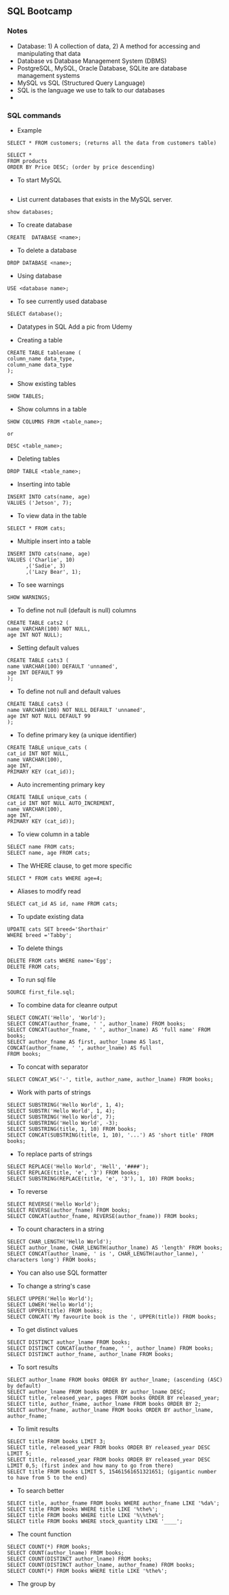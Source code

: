 ## SQL Bootcamp

### Notes

- Database: 1) A collection of data, 2) A method for accessing and manipulating that data
- Database vs Database Management System (DBMS)
- PostgreSQL, MySQL, Oracle Database, SQLite are database management systems
- MySQL vs SQL (Structured Query Language)
- SQL is the language we use to talk to our databases
-  



### SQL commands

- Example
```
SELECT * FROM customers; (returns all the data from customers table)

SELECT * 
FROM products 
ORDER BY Price DESC; (order by price descending)
```

- To start MySQL
```
```

- List current databases that exists in the MySQL server.
```
show databases;
```

- To create database
```
CREATE  DATABASE <name>;
```

- To delete a database
```
DROP DATABASE <name>;
```

- Using database
```
USE <database name>;
```

- To see currently used database 
```
SELECT database();
```

- Datatypes in SQL
Add a pic from Udemy

- Creating a table
```
CREATE TABLE tablename (
column_name data_type,
column_name data_type
);
```

- Show existing tables
```
SHOW TABLES;
```

- Show columns in a table
```
SHOW COLUMNS FROM <table_name>;

or

DESC <table_name>;
```

- Deleting tables
```
DROP TABLE <table_name>;
```

- Inserting into table
```
INSERT INTO cats(name, age)
VALUES ('Jetson', 7);
```

- To view data in the table
```
SELECT * FROM cats;
```

- Multiple insert into a table
```
INSERT INTO cats(name, age)
VALUES ('Charlie', 10)
      ,('Sadie', 3)
      ,('Lazy Bear', 1);
```

- To see warnings 
```
SHOW WARNINGS;
```

- To define not null (default is null) columns
```
CREATE TABLE cats2 (
name VARCHAR(100) NOT NULL,
age INT NOT NULL);
```

- Setting default values
```
CREATE TABLE cats3 (
name VARCHAR(100) DEFAULT 'unnamed',
age INT DEFAULT 99
);
```

- To define not null and default values
```
CREATE TABLE cats3 (
name VARCHAR(100) NOT NULL DEFAULT 'unnamed',
age INT NOT NULL DEFAULT 99
);
```

- To define primary key (a unique identifier)
```
CREATE TABLE unique_cats (
cat_id INT NOT NULL,
name VARCHAR(100),
age INT,
PRIMARY KEY (cat_id));
```

- Auto incrementing primary key
```
CREATE TABLE unique_cats (
cat_id INT NOT NULL AUTO_INCREMENT,
name VARCHAR(100),
age INT,
PRIMARY KEY (cat_id));
```

- To view column in a table
```
SELECT name FROM cats;
SELECT name, age FROM cats;
```

- The WHERE clause, to get more specific
```
SELECT * FROM cats WHERE age=4;
```

- Aliases to modify read
```
SELECT cat_id AS id, name FROM cats;
```

- To update existing data
```
UPDATE cats SET breed='Shorthair'
WHERE breed ='Tabby';
```

- To delete things
```
DELETE FROM cats WHERE name='Egg';
DELETE FROM cats;
```

- To run sql file
```
SOURCE first_file.sql; 
```

- To combine data for cleanre output
```
SELECT CONCAT('Hello', 'World');
SELECT CONCAT(author_fname, ' ', author_lname) FROM books;
SELECT CONCAT(author_fname, ' ', author_lname) AS 'full name' FROM books;
SELECT author_fname AS first, author_lname AS last,
CONCAT(author_fname, ' ', author_lname) AS full
FROM books;
```

- To concat with separator
```
SELECT CONCAT_WS('-', title, author_name, author_lname) FROM books;
```

- Work with parts of strings
```
SELECT SUBSTRING('Hello World', 1, 4);
SELECT SUBSTR('Hello World', 1, 4);
SELECT SUBSTRING('Hello World', 7);
SELECT SUBSTRING('Hello World', -3);
SELECT SUBSTRING(title, 1, 10) FROM books;
SELECT CONCAT(SUBSTRING(title, 1, 10), '...') AS 'short title' FROM books;
```

- To replace parts of strings
```
SELECT REPLACE('Hello World', 'Hell', '####');
SELECT REPLACE(title, 'e', '3') FROM books;
SELECT SUBSTRING(REPLACE(title, 'e', '3'), 1, 10) FROM books;
```
- To reverse
```
SELECT REVERSE('Hello World');
SELECT REVERSE(author_fname) FROM books;
SELECT CONCAT(author_fname, REVERSE(author_fname)) FROM books;
```

- To count characters in a string
```
SELECT CHAR_LENGTH('Hello World');
SELECT author_lname, CHAR_LENGTH(author_lname) AS 'length' FROM books;
SELECT CONCAT(author_lname, ' is ', CHAR_LENGTH(author_lanme), ' characters long') FROM books;
```

- You can also use SQL formatter

- To change a string's case
```
SELECT UPPER('Hello World');
SELECT LOWER('Hello World');
SELECT UPPER(title) FROM books;
SELECT CONCAT('My favourite book is the ', UPPER(title)) FROM books;
```

- To get distinct values
```
SELECT DISTINCT author_lname FROM books;
SELECT DISTINCT CONCAT(author_fname, ' ', author_lname) FROM books;
SELECT DISTINCT author_fname, author_lname FROM books;
```

- To sort results
```
SELECT author_lname FROM books ORDER BY author_lname; (ascending (ASC) by default)
SELECT author_lname FROM books ORDER BY author_lname DESC;
SELECT title, released_year, pages FROM books ORDER BY released_year;
SELECT title, author_fname, author_lname FROM books ORDER BY 2;
SELECT author_fname, author_lname FROM books ORDER BY author_lname, author_fname;
```

- To limit results 
```
SELECT title FROM books LIMIT 3;
SELECT title, released_year FROM books ORDER BY released_year DESC LIMIT 5;
SELECT title, released_year FROM books ORDER BY released_year DESC LIMIT 0,5; (first index and how many to go from there)
SELECT title FROM books LIMIT 5, 15461561651321651; (gigantic number to have from 5 to the end)
```

- To search better
```
SELECT title, author_fname FROM books WHERE author_fname LIKE '%da%';
SELECT title FROM books WHERE title LIKE '%the%';
SELECT title FROM books WHERE title LIKE '%\%the%';
SELECT title FROM books WHERE stock_quantity LIKE '____';
```

- The count function
```
SELECT COUNT(*) FROM books;
SELECT COUNT(author_lname) FROM books;
SELECT COUNT(DISTINCT author_lname) FROM books;
SELECT COUNT(DISTINCT author_lname, author_fname) FROM books;
SELECT COUNT(*) FROM books WHERE title LIKE '%the%';
```

- The group by
```

```










